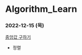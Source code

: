 # Algorithm_Learn
### 2022-12-15 (목)
[중앙값 구하기](https://school.programmers.co.kr/learn/courses/30/lessons/120811)
- 정렬
